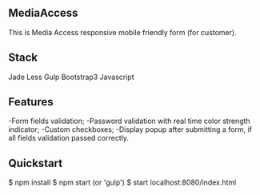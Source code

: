 ## MediaAccess
This is Media Access responsive mobile friendly form (for customer).


## Stack 
Jade 
Less 
Gulp 
Bootstrap3
Javascript 

## Features
-Form fields validation;
-Password validation with real time color strength indicator;
-Custom checkboxes;
-Display popup after submitting a form, if all fields validation passed correctly.

## Quickstart

$ npm install
$ npm start (or 'gulp')
$ start localhost:8080/index.html
